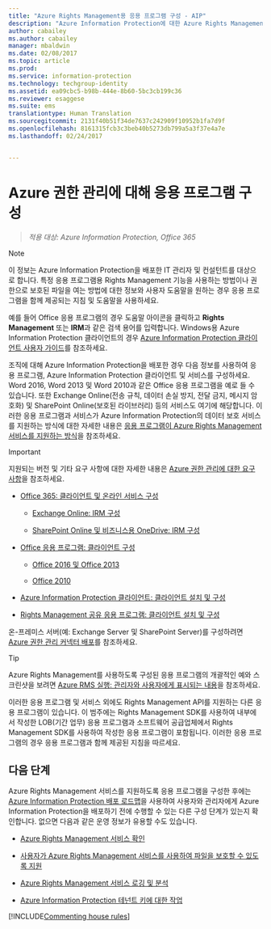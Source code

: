 ```yaml
---
title: "Azure Rights Management용 응용 프로그램 구성 - AIP"
description: "Azure Information Protection에 대한 Azure Rights Management 보호 서비스를 지원하도록 응용 프로그램 및 서비스를 구성하는 관리자에 대한 지침입니다. Word 2013, Word 2010등의 Office 응용 프로그램과 Exchange Online(전송 규칙, 데이터 손실 방지, 전달 금지, 메시지 암호화) 및 SharePoint Online(보호된 라이브러리) 등의 서비스를 예로 들 수 있습니다."
author: cabailey
ms.author: cabailey
manager: mbaldwin
ms.date: 02/08/2017
ms.topic: article
ms.prod: 
ms.service: information-protection
ms.technology: techgroup-identity
ms.assetid: ea09cbc5-b98b-444e-8b60-5bc3cb199c36
ms.reviewer: esaggese
ms.suite: ems
translationtype: Human Translation
ms.sourcegitcommit: 2131f40b51f34de7637c242909f10952b1fa7d9f
ms.openlocfilehash: 8161315fcb3c3beb40b5273db799a5a3f37e4a7e
ms.lasthandoff: 02/24/2017


---
```


# <a name="configuring-applications-for-azure-rights-management"></a>Azure 권한 관리에 대해 응용 프로그램 구성

>*적용 대상: Azure Information Protection, Office 365*

> [!NOTE]
> 이 정보는 Azure Information Protection을 배포한 IT 관리자 및 컨설턴트를 대상으로 합니다. 특정 응용 프로그램용 Rights Management 기능을 사용하는 방법이나 권한으로 보호된 파일을 여는 방법에 대한 정보와 사용자 도움말을 원하는 경우 응용 프로그램을 함께 제공되는 지침 및 도움말을 사용하세요.
>
> 예를 들어 Office 응용 프로그램의 경우 도움말 아이콘을 클릭하고 **Rights Management** 또는 **IRM**과 같은 검색 용어를 입력합니다. Windows용 Azure Information Protection 클라이언트의 경우 [Azure Information Protection 클라이언트 사용자 가이드](../rms-client/client-user-guide.md)를 참조하세요.

조직에 대해 Azure Information Protection을 배포한 경우 다음 정보를 사용하여 응용 프로그램, Azure Information Protection 클라이언트 및 서비스를 구성하세요. Word 2016, Word 2013 및 Word 2010과 같은 Office 응용 프로그램을 예로 들 수 있습니다. 또한 Exchange Online(전송 규칙, 데이터 손실 방지, 전달 금지, 메시지 암호화) 및 SharePoint Online(보호된 라이브러리) 등의 서비스도 여기에 해당합니다. 이러한 응용 프로그램과 서비스가 Azure Information Protection의 데이터 보호 서비스를 지원하는 방식에 대한 자세한 내용은 [응용 프로그램이 Azure Rights Management 서비스를 지원하는 방식](../understand-explore/applications-support.md)을 참조하세요.

> [!IMPORTANT]
> 지원되는 버전 및 기타 요구 사항에 대한 자세한 내용은 [Azure 권한 관리에 대한 요구 사항](../get-started/requirements-azure-rms.md)을 참조하세요.

-   [Office 365: 클라이언트 및 온라인 서비스 구성](configure-office365.md)

    -   [Exchange Online: IRM 구성](configure-office365.md#exchange-online-irm-configuration)

    -   [SharePoint Online 및 비즈니스용 OneDrive: IRM 구성](configure-office365.md#sharepoint-online-and-onedrive-for-business-irm-configuration)

- [Office 응용 프로그램: 클라이언트 구성](configure-office-apps.md)

    -   [Office 2016 및 Office 2013](configure-office-apps.md#office-2016-and-office-2013)

    -   [Office 2010](configure-office-apps.md#office-2010)

-   [Azure Information Protection 클라이언트: 클라이언트 설치 및 구성](configure-sharing-app.md)

-   [Rights Management 공유 응용 프로그램: 클라이언트 설치 및 구성](configure-sharing-app.md)


온-프레미스 서버(예: Exchange Server 및 SharePoint Server)를 구성하려면 [Azure 권한 관리 커넥터 배포](deploy-rms-connector.md)를 참조하세요.

> [!TIP]
> Azure Rights Management를 사용하도록 구성된 응용 프로그램의 개괄적인 예와 스크린샷을 보려면 [Azure RMS 실행: 관리자와 사용자에게 표시되는 내용](../understand-explore/what-admins-users-see.md)을 참조하세요.


이러한 응용 프로그램 및 서비스 외에도 Rights Management API를 지원하는 다른 응용 프로그램이 있습니다. 이 범주에는 Rights Management SDK를 사용하여 내부에서 작성한 LOB(기간 업무) 응용 프로그램과 소프트웨어 공급업체에서 Rights Management SDK를 사용하여 작성한 응용 프로그램이 포함됩니다. 이러한 응용 프로그램의 경우 응용 프로그램과 함께 제공된 지침을 따르세요.

## <a name="next-steps"></a>다음 단계
Azure Rights Management 서비스를 지원하도록 응용 프로그램을 구성한 후에는 [Azure Information Protection 배포 로드맵](../plan-design/deployment-roadmap.md)을 사용하여 사용자와 관리자에게 Azure Information Protection을 배포하기 전에 수행할 수 있는 다른 구성 단계가 있는지 확인합니다. 없으면 다음과 같은 운영 정보가 유용할 수도 있습니다.

- [Azure Rights Management 서비스 확인](verify.md)

- [사용자가 Azure Rights Management 서비스를 사용하여 파일을 보호할 수 있도록 지원](help-users.md)

- [Azure Rights Management 서비스 로깅 및 분석](log-analyze-usage.md)

- [Azure Information Protection 테넌트 키에 대한 작업](operations-tenant-key.md)

[!INCLUDE[Commenting house rules](../includes/houserules.md)]


